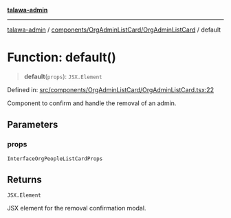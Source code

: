[**talawa-admin**](../../../../README.md)

***

[talawa-admin](../../../../README.md) / [components/OrgAdminListCard/OrgAdminListCard](../README.md) / default

# Function: default()

> **default**(`props`): `JSX.Element`

Defined in: [src/components/OrgAdminListCard/OrgAdminListCard.tsx:22](https://github.com/gautam-divyanshu/talawa-admin/blob/334f0f7773e45df65600a1da08d00c41806347e4/src/components/OrgAdminListCard/OrgAdminListCard.tsx#L22)

Component to confirm and handle the removal of an admin.

## Parameters

### props

`InterfaceOrgPeopleListCardProps`

## Returns

`JSX.Element`

JSX element for the removal confirmation modal.
